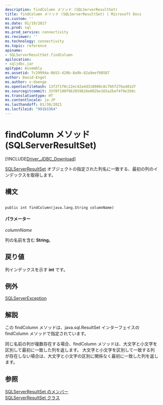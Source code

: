 ```yaml
---
description: findColumn メソッド (SQLServerResultSet)
title: findColumn メソッド (SQLServerResultSet) | Microsoft Docs
ms.custom: ''
ms.date: 01/19/2017
ms.prod: sql
ms.prod_service: connectivity
ms.reviewer: ''
ms.technology: connectivity
ms.topic: reference
apiname:
- SQLServerResultSet.findColumn
apilocation:
- sqljdbc.jar
apitype: Assembly
ms.assetid: 7c29994a-0b53-420b-8a9b-82a9eef08587
author: David-Engel
ms.author: v-daenge
ms.openlocfilehash: 13f2f1f8c12ec42a4d310080c8c765f276a481d7
ms.sourcegitcommit: 33f0f190f962059826e002be165a2bef4f9e350c
ms.translationtype: HT
ms.contentlocale: ja-JP
ms.lasthandoff: 01/30/2021
ms.locfileid: "99163364"
---
```

# <a name="findcolumn-method-sqlserverresultset"></a>findColumn メソッド (SQLServerResultSet)
[!INCLUDE[Driver_JDBC_Download](../../../includes/driver_jdbc_download.md)]

  [SQLServerResultSet](../../../connect/jdbc/reference/sqlserverresultset-class.md) オブジェクトの指定された列名に一致する、最初の列のインデックスを取得します。  
  
## <a name="syntax"></a>構文  
  
```  
  
public int findColumn(java.lang.String columnName)  
```  
  
#### <a name="parameters"></a>パラメーター  
 *columnName*  
  
 列の名前を含む **String**。  
  
## <a name="return-value"></a>戻り値  
 列インデックスを示す **int** です。  
  
## <a name="exceptions"></a>例外  
 [SQLServerException](../../../connect/jdbc/reference/sqlserverexception-class.md)  
  
## <a name="remarks"></a>解説  
 この findColumn メソッドは、java.sql.ResultSet インターフェイスの findColumn メソッドで指定されています。  
  
 同じ名前の列が複数存在する場合、findColumn メソッドは、大文字と小文字を区別して最初に一致した列を返します。 大文字と小文字を区別して一致する列が存在しない場合は、大文字と小文字の区別に関係なく最初に一致した列を返します。  
  
## <a name="see-also"></a>参照  
 [SQLServerResultSet のメンバー](../../../connect/jdbc/reference/sqlserverresultset-members.md)   
 [SQLServerResultSet クラス](../../../connect/jdbc/reference/sqlserverresultset-class.md)  
  
  
